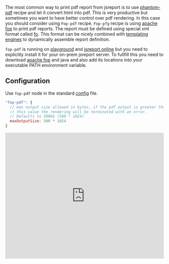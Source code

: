 ﻿
The most common way to print pdf report from jsreport is to use [phantom-pdf](https://jsreport.net/learn/phantom-pdf) recipe and let it convert html into pdf. This is very productive but sometimes you want to have better control over pdf rendering. In this case you should consider using `Fop-pdf` recipe. `Fop-pfg` recipe is using [apache fop](http://xmlgraphics.apache.org/fop/) to print pdf reports. The report must be defined using special xml format called [fo](http://xmlgraphics.apache.org/fop/fo.html). This format can be nicely combined with [templating engines](https://jsreport.net/learn/templating-engines) to dynamically assemble report definition.

`fop-pdf` is running on [playground](https://playground.jsreport.net) and [jsreport online](https://jsreportonline.net) but you need to explicitly install it for your on-prem jsreport server. To fullfill this you need to download [apache fop](http://xmlgraphics.apache.org/fop/) and java and also add its locations into your executable PATH environment variable.

## Configuration

Use `fop-pdf` node in the standard [config](/learn/configuration) file.

```js
"fop-pdf": {
  // max output size allowed in bytes, if the pdf output is greater than
  // this value the rendering will be terminated with an error.
  // Defaults to 500kb (500 * 1024)
  maxOutputSize: 500 * 1024
}
```

<iframe src='https://playground.jsreport.net/studio/workspace/gkxJuycgR5/110?embed=1' width="100%" height="400" frameborder="0"></iframe>
